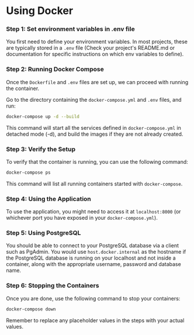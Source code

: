 # Using Docker

### Step 1: Set environment variables in .env file

You first need to define your environment variables. In most projects, these are typically stored in a `.env` file (Check your project's README.md or documentation for specific instructions on which env variables to define).


### Step 2: Running Docker Compose

Once the `Dockerfile` and `.env` files are set up, we can proceed with running the container. 

Go to the directory containing the `docker-compose.yml` and `.env` files, and run:

```bash
docker-compose up -d --build
```

This command will start all the services defined in `docker-compose.yml` in detached mode (-d), and build the images if they are not already created.

### Step 3: Verify the Setup 

To verify that the container is running, you can use the following command:

```bash
docker-compose ps
```

This command will list all running containers started with `docker-compose`.

### Step 4: Using the Application

To use the application, you might need to access it at `localhost:8000` (or whichever port you have exposed in your `docker-compose.yml`).

### Step 5: Using PostgreSQL

You should be able to connect to your PostgreSQL database via a client such as PgAdmin. You would use `host.docker.internal` as the hostname if the PostgreSQL database is running on your localhost and not inside a container, along with the appropriate username, password and database name.

### Step 6: Stopping the Containers

Once you are done, use the following command to stop your containers:

```bash
docker-compose down
```
Remember to replace any placeholder values in the steps with your actual values.